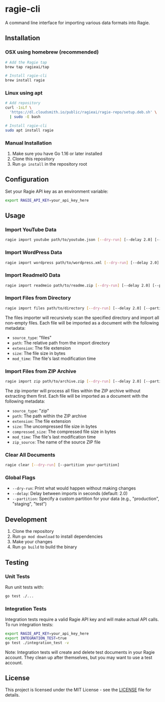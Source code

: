 # ragie-cli

A command line interface for importing various data formats into Ragie.

## Installation

### OSX using homebrew (recommended)

```bash
# Add the Ragie tap
brew tap ragieai/tap

# Install ragie-cli
brew install ragie
```

### Linux using apt

```bash
# Add repository
curl -1sLf \
  'https://dl.cloudsmith.io/public/ragieai/ragie-repo/setup.deb.sh' \
  | sudo -E bash

# Install ragie-cli
sudo apt install ragie
```

### Manual Installation

1. Make sure you have Go 1.16 or later installed
2. Clone this repository
3. Run `go install` in the repository root

## Configuration

Set your Ragie API key as an environment variable:

```bash
export RAGIE_API_KEY=your_api_key_here
```

## Usage

### Import YouTube Data

```bash
ragie import youtube path/to/youtube.json [--dry-run] [--delay 2.0] [--partition your-partition]
```

### Import WordPress Data

```bash
ragie import wordpress path/to/wordpress.xml [--dry-run] [--delay 2.0] [--partition your-partition]
```

### Import ReadmeIO Data

```bash
ragie import readmeio path/to/readme.zip [--dry-run] [--delay 2.0] [--partition your-partition]
```

### Import Files from Directory

```bash
ragie import files path/to/directory [--dry-run] [--delay 2.0] [--partition your-partition]
```

The files importer will recursively scan the specified directory and import all non-empty files. Each file will be imported as a document with the following metadata:
- `source_type`: "files"
- `path`: The relative path from the import directory
- `extension`: The file extension
- `size`: The file size in bytes
- `mod_time`: The file's last modification time

### Import Files from ZIP Archive

```bash
ragie import zip path/to/archive.zip [--dry-run] [--delay 2.0] [--partition your-partition]
```

The zip importer will process all files within the ZIP archive without extracting them first. Each file will be imported as a document with the following metadata:
- `source_type`: "zip"
- `path`: The path within the ZIP archive
- `extension`: The file extension
- `size`: The uncompressed file size in bytes
- `compressed_size`: The compressed file size in bytes
- `mod_time`: The file's last modification time
- `zip_source`: The name of the source ZIP file

### Clear All Documents

```bash
ragie clear [--dry-run] [--partition your-partition]
```

### Global Flags

- `--dry-run`: Print what would happen without making changes
- `--delay`: Delay between imports in seconds (default: 2.0)
- `--partition`: Specify a custom partition for your data (e.g., "production", "staging", "test")

## Development

1. Clone the repository
2. Run `go mod download` to install dependencies
3. Make your changes
4. Run `go build` to build the binary

## Testing

### Unit Tests

Run unit tests with:

```bash
go test ./...
```

### Integration Tests

Integration tests require a valid Ragie API key and will make actual API calls. To run integration tests:

```bash
export RAGIE_API_KEY=your_api_key_here
export INTEGRATION_TEST=true
go test ./integration_test -v
```

Note: Integration tests will create and delete test documents in your Ragie account. They clean up after themselves, but you may want to use a test account.

## License

This project is licensed under the MIT License - see the [LICENSE](LICENSE) file for details. 